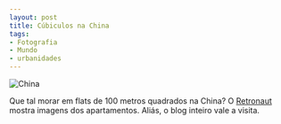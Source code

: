 ```yaml
---
layout: post
title: Cúbiculos na China
tags:
- Fotografia
- Mundo
- urbanidades
---
```


![China](http://www.caosordenado.com/wp-content/uploads/2011/09/china.jpg)

Que tal morar em flats de 100 metros quadrados na China? O [Retronaut](http://www.howtobearetronaut.com/2011/09/100x100/) mostra imagens dos apartamentos. Aliás, o blog inteiro vale a visita.
